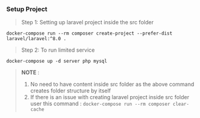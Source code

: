 ### Setup Project

> Step 1: Setting up laravel project inside the src folder
```
docker-compose run --rm composer create-project --prefer-dist laravel/laravel:^8.0 .
```

> Step 2: To run limited service
```
docker-compose up -d server php mysql
```
> __NOTE__ : 
> 1. No need to have content inside src folder as the above command creates folder structure by itself
> 2. If there is an issue with creating laravel project inside src folder user this command : ```docker-compose run --rm composer clear-cache ```


